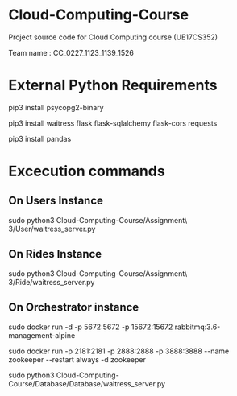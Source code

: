# Cloud-Computing-Course

Project source code for Cloud Computing course (UE17CS352)

Team name : CC_0227_1123_1139_1526

# External Python Requirements

pip3 install psycopg2-binary

pip3 install waitress flask flask-sqlalchemy flask-cors requests

pip3 install pandas

# Excecution commands

## On Users Instance

sudo python3 Cloud-Computing-Course/Assignment\ 3/User/waitress_server.py

## On Rides Instance

sudo python3 Cloud-Computing-Course/Assignment\ 3/Ride/waitress_server.py

## On Orchestrator instance

sudo docker run -d -p 5672:5672 -p 15672:15672 rabbitmq:3.6-management-alpine

sudo docker run -p 2181:2181 -p 2888:2888 -p 3888:3888 --name zookeeper --restart always -d zookeeper

sudo python3 Cloud-Computing-Course/Database/Database/waitress_server.py


